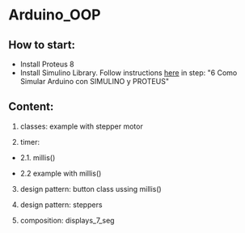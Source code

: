 # Arduino_OOP

## How to start:
- Install Proteus 8
- Install Simulino Library. Follow instructions [here](https://controlautomaticoeducacion.com/arduino/) in step: "6 Como Simular Arduino con SIMULINO y PROTEUS"

## Content:

1. classes: example with stepper motor

2. timer:

  - 2.1. millis()

  - 2.2 example with millis()

3. design pattern: button class ussing millis()

4. design pattern: steppers

5. composition: displays_7_seg
